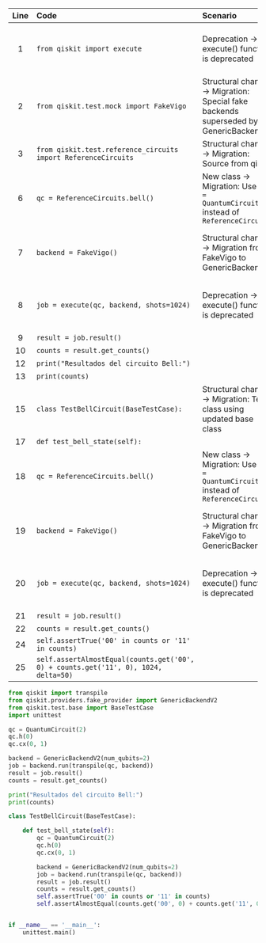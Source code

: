 | Line | Code | Scenario | Reference | Artifact | Refactoring |   
| :--: | :--- | :------- | :-------: | :------- | :---------- | 
| 1 | `from qiskit import execute` | Deprecation -> The execute() function is deprecated | qrn_tax_ddbb-48a35b67-b938-487b-aef2-7b4596ff4105 | qiskit | `from qiskit import transpile`<br>`job = backend.run(transpile(qc, backend))` | 
| 2 | `from qiskit.test.mock import FakeVigo` | Structural change -> Migration: Special fake backends superseded by GenericBackendV2 | qrn_tax_ddbb-6ecf0d75-110b-4dc1-8d77-d73f6b1eadb5 | qiskit.providers.fake_provider | `from qiskit.providers.fake_provider import GenericBackendV2` | 
| 3 | `from qiskit.test.reference_circuits import ReferenceCircuits` | Structural change -> Migration: Source from qiskit | IK | qiskit.test.reference_circuits | | 
| 6 | `qc = ReferenceCircuits.bell()` | New class -> Migration: Use `qc = QuantumCircuit()` instead of `ReferenceCircuits` | IK | ReferenceCircuits | `qc = QuantumCircuit(2)`<br>`qc.h(0)`<br>`qc.cx(0, 1)` | 
| 7 | `backend = FakeVigo()` | Structural change -> Migration from FakeVigo to GenericBackendV2 | qrn_tax_ddbb-6ecf0d75-110b-4dc1-8d77-d73f6b1eadb5 | qiskit.providers.fake_provider | `backend = GenericBackendV2(num_qubits=2)` | 
| 8 | `job = execute(qc, backend, shots=1024)` | Deprecation -> The execute() function is deprecated | qrn_tax_ddbb-48a35b67-b938-487b-aef2-7b4596ff4105 | qiskit | `job = backend.run(transpile(qc, backend))` | 
| 9 | `result = job.result()` | | | | | 
| 10 | `counts = result.get_counts()` | | | | | 
| 12 | `print("Resultados del circuito Bell:")` | | | | | 
| 13 | `print(counts)` | | | | | 
| 15 | `class TestBellCircuit(BaseTestCase):` | Structural change -> Migration: Test class using updated base class | IK | TestBellCircuit | | 
| 17 | `def test_bell_state(self):` | | | | | 
| 18 | `qc = ReferenceCircuits.bell()` | New class -> Migration: Use `qc = QuantumCircuit()` instead of `ReferenceCircuits` | IK | ReferenceCircuits | `qc = QuantumCircuit(2)`<br>`qc.h(0)`<br>`qc.cx(0, 1)` | 
| 19 | `backend = FakeVigo()` | Structural change -> Migration from FakeVigo to GenericBackendV2 | qrn_tax_ddbb-6ecf0d75-110b-4dc1-8d77-d73f6b1eadb5 | qiskit.providers.fake_provider | `backend = GenericBackendV2(num_qubits=2)` | 
| 20 | `job = execute(qc, backend, shots=1024)` | Deprecation -> The execute() function is deprecated | qrn_tax_ddbb-48a35b67-b938-487b-aef2-7b4596ff4105 | qiskit | `job = backend.run(transpile(qc, backend))` | 
| 21 | `result = job.result()` | | | | | 
| 22 | `counts = result.get_counts()` | | | | | 
| 24 | `self.assertTrue('00' in counts or '11' in counts)` | | | | | 
| 25 | `self.assertAlmostEqual(counts.get('00', 0) + counts.get('11', 0), 1024, delta=50)` | | | | | 

```python
from qiskit import transpile
from qiskit.providers.fake_provider import GenericBackendV2
from qiskit.test.base import BaseTestCase
import unittest

qc = QuantumCircuit(2)
qc.h(0)
qc.cx(0, 1)

backend = GenericBackendV2(num_qubits=2)
job = backend.run(transpile(qc, backend))
result = job.result()
counts = result.get_counts()

print("Resultados del circuito Bell:")
print(counts)

class TestBellCircuit(BaseTestCase):

    def test_bell_state(self):
        qc = QuantumCircuit(2)
        qc.h(0)
        qc.cx(0, 1)

        backend = GenericBackendV2(num_qubits=2)
        job = backend.run(transpile(qc, backend))
        result = job.result()
        counts = result.get_counts()        
        self.assertTrue('00' in counts or '11' in counts)
        self.assertAlmostEqual(counts.get('00', 0) + counts.get('11', 0), 1024, delta=50)


if __name__ == '__main__':
    unittest.main()
```